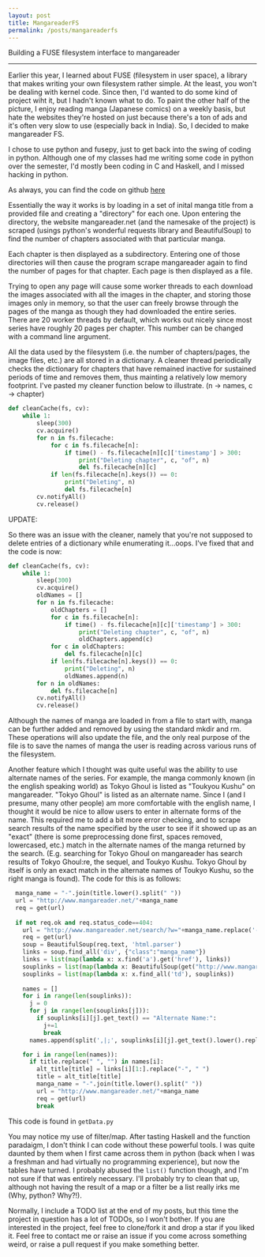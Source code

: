 ```yaml
---
layout: post
title: MangareaderFS
permalink: /posts/mangareaderfs
---
```


Building a FUSE filesystem interface to mangareader

---

Earlier this year, I learned about FUSE (filesystem in user space), a library that makes writing your own filesystem rather simple. At the least, you won't be dealing with kernel code. Since then, I'd wanted to do some kind of project wiht it, but I hadn't known what to do. To paint the other half of the picture, I enjoy reading manga (Japanese comics) on a weekly basis, but hate the websites they're hosted on just because there's a ton of ads and it's often very slow to use (especially back in India). So, I decided to make mangareader FS.

I chose to use python and fusepy, just to get back into the swing of coding in python. Although one of my classes had me writing some code in python over the semester, I'd mostly been coding in C and Haskell, and I missed hacking in python. 

As always, you can find the code on github [here](https://github.com/aneeshdurg/mangareaderfs)

Essentially the way it works is by loading in a set of inital manga title from a provided file and creating a "directory" for each one. Upon entering the directory, the website mangareader.net (and the namesake of the project) is scraped (usings python's wonderful requests library and BeautifulSoup) to find the number of chapters associated with that particular manga. 

Each chapter is then displayed as a subdirectory. Entering one of those directories will then cause the program scrape mangareader again to find the number of pages for that chapter. Each page is then displayed as a file.

Trying to open any page will cause some worker threads to each download the images associated with all the images in the chapter, and storing those images only in memory, so that the user can freely browse through the pages of the manga as though they had downloaded the entire series. There are 20 worker threads by default, which works out nicely since most series have roughly 20 pages per chapter. This number can be changed with a command line argument.

All the data used by the filesystem (i.e. the number of chapters/pages, the image files, etc.) are all stored in a dictionary. A cleaner thread periodically checks the dictionary for chapters that have remained inactive for sustained periods of time and removes them, thus mainting a relatively low memory footprint. I've pasted my cleaner function below to illustrate. (n -> names, c -> chapter)

```python
def cleanCache(fs, cv):
    while 1:
        sleep(300)
        cv.acquire()
        for n in fs.filecache:
            for c in fs.filecache[n]:
                if time() - fs.filecache[n][c]['timestamp'] > 300:
                    print("Deleting chapter", c, "of", n)
                    del fs.filecache[n][c]
            if len(fs.filecache[n].keys()) == 0:
                print("Deleting", n)
                del fs.filecache[n]
        cv.notifyAll()
        cv.release()
```

UPDATE:

So there was an issue with the cleaner, namely that you're not supposed to delete entries of a dictionary while enumerating it...oops. I've fixed that and the code is now:

```python
def cleanCache(fs, cv):
    while 1:
        sleep(300)
        cv.acquire()
        oldNames = []
        for n in fs.filecache:
            oldChapters = []
            for c in fs.filecache[n]:
                if time() - fs.filecache[n][c]['timestamp'] > 300:
                    print("Deleting chapter", c, "of", n)
                    oldChapters.append(c)
            for c in oldChapters:
                del fs.filecache[n][c]
            if len(fs.filecache[n].keys()) == 0:
                print("Deleting", n)
                oldNames.append(n)
        for n in oldNames:
            del fs.filecache[n]
        cv.notifyAll()
        cv.release()
```

Although the names of manga are loaded in from a file to start with, manga can be further added and removed by using the standard mkdir and rm. These operations will also update the file, and the only real purpose of the file is to save the names of manga the user is reading across various runs of the filesystem. 

Another feature which I thought was quite useful was the ability to use alternate names of the series. For example, the manga commonly known (in the english speaking world) as Tokyo Ghoul is listed as "Toukyou Kushu" on mangareader. "Tokyo Ghoul" is listed as an alternate name. Since I (and I presume, many other people) am more comfortable with the english name, I thought it would be nice to allow users to enter in alternate forms of the name. This required me to add a bit more error checking, and to scrape search results of the name specified by the user to see if it showed up as an "exact" (there is some preprocessing done first, spaces removed, lowercased, etc.) match in the alternate names of the manga returned by the search. (E.g. searching for Tokyo Ghoul on mangareader has search results of Tokyo Ghoul:re, the sequel, and Toukyo Kushu. Tokyo Ghoul by itself is only an exact match in the alternate names of Toukyo Kushu, so the right manga is found). The code for this is as follows:

```python
  manga_name = "-".join(title.lower().split(" "))
  url = "http://www.mangareader.net/"+manga_name
  req = get(url)
  
  if not req.ok and req.status_code==404:
    url = "http://www.mangareader.net/search/?w="+manga_name.replace('-', '+')
    req = get(url)
    soup = BeautifulSoup(req.text, 'html.parser')
    links = soup.find_all('div', {"class":"manga_name"})
    links = list(map(lambda x: x.find('a').get('href'), links))
    souplinks = list(map(lambda x: BeautifulSoup(get("http://www.mangareader.net"+x).text, 'html.parser'), links))
    souplinks = list(map(lambda x: x.find_all('td'), souplinks))
    
    names = []
    for i in range(len(souplinks)):
      j = 0
      for j in range(len(souplinks[j])):
        if souplinks[i][j].get_text() == "Alternate Name:":
          j+=1
          break
      names.append(split(',|;', souplinks[i][j].get_text().lower().replace(" ", "")))

    for i in range(len(names)):
      if title.replace(" ", "") in names[i]:
        alt_title[title] = links[i][1:].replace("-", " ")
        title = alt_title[title]
        manga_name = "-".join(title.lower().split(" "))
        url = "http://www.mangareader.net/"+manga_name
        req = get(url)
        break
```

This code is found in `getData.py`

You may notice my use of filter/map. After tasting Haskell and the function paradaigm, I don't think I can code without these powerful tools. I was quite daunted by them when I first came across them in python (back when I was a freshman and had virtually no programming experience), but now the tables have turned. I probably abused the `list()` function though, and I'm not sure if that was entirely necessary. I'll probably try to clean that up, although not having the result of a map or a filter be a list really irks me (Why, python? Why?!).

Normally, I include a TODO list at the end of my posts, but this time the project in question has a lot of TODOs, so I won't bother. If you are interested in the project, feel free to clone/fork it and drop a star if you liked it. Feel free to contact me or raise an issue if you come across something weird, or raise a pull request if you make something better.
